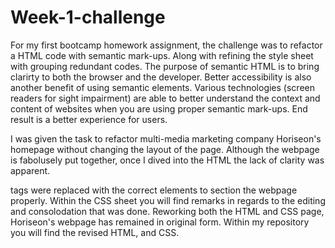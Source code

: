 # Week-1-challenge

For my first bootcamp homework assignment, the challenge was to refactor a HTML code with semantic mark-ups. Along with refining the style sheet with grouping redundant codes. The purpose of semantic HTML is to bring clarirty to both the browser and the developer. Better accessibility is also another benefit of using semantic elements. Various technologies (screen readers for sight impairment) are able to better understand the context and content of websites when you are using proper semantic mark-ups. End result is a better experience for users.

I was given the task to refactor multi-media marketing company Horiseon's homepage without changing the layout of the page. Although the webpage is fabolusely put together, once I dived into the HTML the lack of clarity was apparent. 

<div> tags were replaced with the correct elements to section the webpage properly. Within the CSS sheet you will find remarks in regards to the editing and consolodation that was done. Reworking both the HTML and CSS page, Horiseon's webpage has remained in original form. Within my repository you will find the revised HTML, and CSS. 

